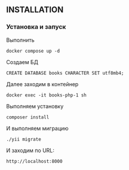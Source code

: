 INSTALLATION
------------

### Установка и запуск

Выполнить
~~~
docker compose up -d
~~~

Создаем БД

~~~
CREATE DATABASE books CHARACTER SET utf8mb4;
~~~

Далее заходим в контейнер

~~~
docker exec -it books-php-1 sh
~~~

Выполняем установку

~~~
composer install
~~~

И выполняем миграцию

~~~
./yii migrate
~~~

И заходим по URL:

~~~
http://localhost:8000
~~~

